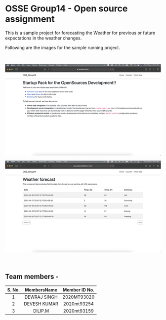 OSSE Group14 - Open source assignment 
============================================

This is a sample project for forecasting the Weather for previous or future expectations in the weather changes.

Following are the images for the sample running project.

<br />

![Home](./images/Home.png)
<br />

![App View](./images/AppView.png)
<br />
<br />
<br />


Team members - 
---
| S. No. | MembersName | Member ID No.|
|:---:      |:---:         |:---:|
|1 |  DEWRAJ SINGH 	  |  2020MT93020 |
|2 | DEVESH KUMAR	  |   2020mt93254|
|3 | DILIP.M		  |   2020mt93159|

